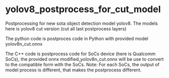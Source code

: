 # yolov8_postprocess_for_cut_model
Postprocessing for new sota object detection model yolov8. The models here is yolov8 cut version (cut all last postprocess layers)

The python code is postproces code in Python with provided model yolov8n_cut.onnx

The C++ code is postprocess code for SoCs device (here is Qualcomm SoCs), the provided onnx modified_yolov8n_cut.onnx will be use to convert to the compatible form with the SoCs. Note: For each SoCs, the output of model process is different, that makes the postprocess different.
